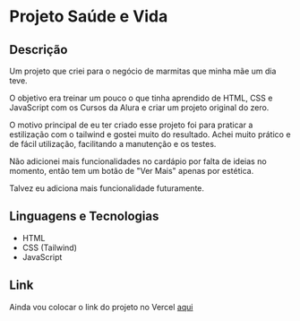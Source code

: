 # Projeto Saúde e Vida

## Descrição
Um projeto que criei para o negócio de marmitas que minha mãe um dia teve.

O objetivo era treinar um pouco o que tinha aprendido de HTML, CSS e JavaScript com os Cursos da Alura e criar um projeto original do zero.

O motivo principal de eu ter criado esse projeto foi para praticar a estilização com o tailwind e gostei muito do resultado. Achei muito prático e de fácil utilização, facilitando a manutenção e os testes.

Não adicionei mais funcionalidades no cardápio por falta de ideias no momento, então tem um botão de "Ver Mais" apenas por estética.

Talvez eu adiciona mais funcionalidade futuramente.

## Linguagens e Tecnologias
- HTML
- CSS (Tailwind)
- JavaScript

## Link
Ainda vou colocar o link do projeto no Vercel [aqui](link)

